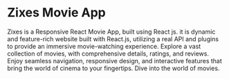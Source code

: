# Zixes Movie App
Zixes is a Responsive React Movie App, built using React js. 
it is dynamic and feature-rich website built with React.js, utilizing a real API and plugins to provide an immersive movie-watching experience. Explore a vast collection of movies, with comprehensive details, ratings, and reviews. Enjoy seamless navigation, responsive design, and interactive features that bring the world of cinema to your fingertips. Dive into the world of movies.
